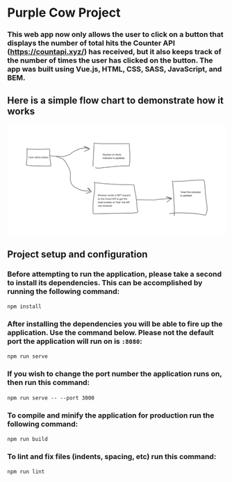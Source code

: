 # Purple Cow Project
### This web app now only allows the user to click on a button that displays the number of total hits the Counter API (https://countapi.xyz/) has received, but it also keeps track of the number of times the user has clicked on the button. The app was built using Vue.js, HTML, CSS, SASS, JavaScript, and BEM.

## Here is a simple flow chart to demonstrate how it works
<img src="./src/assets/userflow.jpg" alt="">

## Project setup and configuration
### Before attempting to run the application, please take a second to install its dependencies. This can be accomplished by running the following command:
```
npm install
```
### After installing the dependencies you will be able to fire up the application. Use the command below. Please not the default port the application will run on is `:8080`:  
```
npm run serve
```
### If you wish to change the port number the application runs on, then run this command:
```
npm run serve -- --port 3000
```
### To compile and minify the application for production run the following command:
```
npm run build
```
### To lint and fix files (indents, spacing, etc) run this command:
```
npm run lint
```